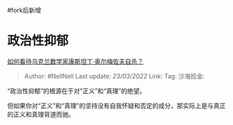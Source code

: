 #fork后新增

# 政治性抑郁

[如何看待乌克兰数学家康斯坦丁·奥尔梅佐夫自杀？](https://www.zhihu.com/question/523414009/answer/2404004315)

> Author: #NellNell
> Last update: *23/03/2022*
> Link:
> Tag:
> 沙海拾金:

“政治性抑郁”的根源在于对“正义”和“真理”的绝望。

但如果你对“正义”和“真理”的坚持没有自我怀疑和否定的成分，那实际上是与真正的正义和真理背道而驰。
